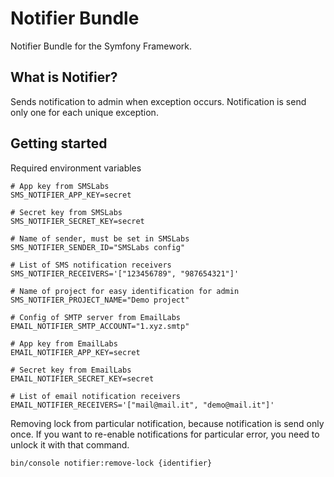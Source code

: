 # Notifier Bundle

Notifier Bundle for the Symfony Framework.

## What is Notifier?

Sends notification to admin when exception occurs.
Notification is send only one for each unique exception.

## Getting started

Required environment variables
```dotenv
# App key from SMSLabs
SMS_NOTIFIER_APP_KEY=secret

# Secret key from SMSLabs
SMS_NOTIFIER_SECRET_KEY=secret

# Name of sender, must be set in SMSLabs
SMS_NOTIFIER_SENDER_ID="SMSLabs config"

# List of SMS notification receivers
SMS_NOTIFIER_RECEIVERS='["123456789", "987654321"]'

# Name of project for easy identification for admin
SMS_NOTIFIER_PROJECT_NAME="Demo project"

# Config of SMTP server from EmailLabs
EMAIL_NOTIFIER_SMTP_ACCOUNT="1.xyz.smtp"

# App key from EmailLabs
EMAIL_NOTIFIER_APP_KEY=secret

# Secret key from EmailLabs
EMAIL_NOTIFIER_SECRET_KEY=secret

# List of email notification receivers
EMAIL_NOTIFIER_RECEIVERS='["mail@mail.it", "demo@mail.it"]'
```

Removing lock from particular notification, because notification is send only once.
If you want to re-enable notifications for particular error, you need to unlock it with that command.
```shell script
bin/console notifier:remove-lock {identifier}
```
